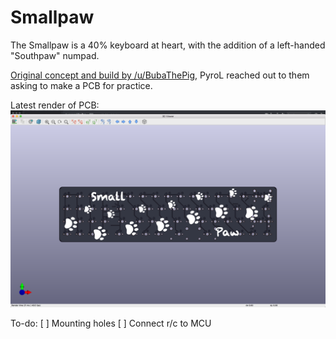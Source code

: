# Smallpaw

The Smallpaw is a 40% keyboard at heart, with the addition of a left-handed "Southpaw" numpad.

[Original concept and build by /u/BubaThePig](https://www.reddit.com/r/MechanicalKeyboards/comments/95qxa0/made_my_first_keeb/), PyroL reached out to them asking to make a PCB for practice.

Latest render of PCB:
![pcb](pcb.png)

To-do:
[ ] Mounting holes
[ ] Connect r/c to MCU
